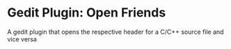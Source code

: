 # Gedit Plugin: Open Friends
A gedit plugin that opens the respective header for a C/C++ source file and vice versa
